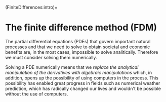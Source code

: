 (FiniteDifferences:intro)=
# The finite difference method (FDM)

The partial differential equations (PDEs) that govern important natural processes and that we need to solve to obtain societal and economic benefits are, in the most cases, impossible to solve analitically. Therefore we must consider solving them numerically.

Solving a PDE numerically means that we *replace the analytical manipulation of the derivatives with algebraic manipulations* which, in addition, opens up the possibility of using computers in the process. This possibility has enabled great progress in fields such as numerical weather prediction, which has radically changed our lives and wouldn't be possible without the use of computers.

```{tableofcontents}
```